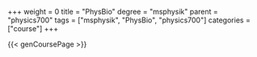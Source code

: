 +++
weight = 0
title = "PhysBio"
degree = "msphysik"
parent = "physics700"
tags = ["msphysik", "PhysBio", "physics700"]
categories = ["course"]
+++

{{< genCoursePage >}}
